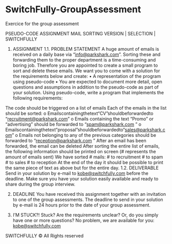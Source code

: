 # SwitchFully-GroupAssessment
Exercice for the group assessment

 PSEUDO-CODE ASSIGNMENT
MAIL SORTING VERSION | SELECTION | SWITCHFULLY

1. ASSIGNMENT
1.1. PROBLEM STATEMENT
A huge amount of emails is received on a daily base via “info@parkshark.com”. Sorting these and forwarding them to the proper department is a time-consuming and boring job. Therefore you are appointed to create a small program to sort and delete these emails.
We want you to come with a solution for the requirements below and create:
• A representation of the program using pseudo-code
• You are expected to document more detail, open questions and assumptions in addition to
the pseudo-code as part of your solution.
Using pseudo-code, write a program that implements the following requirements:

The code should be triggered on a list of emails Each of the emails in the list should be sorted:
o Emailscontainingthetext“CV”shouldbeforwardedto “recruitment@parkshark.com”
o Emails containing the text “Promo” or “advertising” should be forwarded to “spam@parkshark.com ”
o Emailscontainingthetext“proposal”shouldbeforwardedto“sales@parkshark.com” o Emails not belonging to any of the previous categories should be forwarded to
“reception@parkshark.com ”
After an email has been forwarded, the email can be deleted
After sorting the entire list of emails, the following information should be printed on screen (# represents the amount of emails sent)
        We have sorted # mails:
                # to recruitment
                # to spam
                # to sales
                # to reception
At the end of the day it should be possible to print the same piece of text as above but for the entire day.
1.2. DELIVERABLE
Send in your solution by e-mail to kobe@switchfully.com before the deadline.
Make sure you have your solution easily available and ready to share during the group interview.

 2. DEADLINE
You have received this assignment together with an invitation to one of the group assessments. The deadline to send in your solution by e-mail is 24 hours prior to the date of your group assessment.

 3. I’M STUCK?!
Stuck? Are the requirements unclear? Or, do you simply have one or more questions? No problem, we are available for you: kobe@switchfully.com

SWITCHFULLY © All Rights reserved

